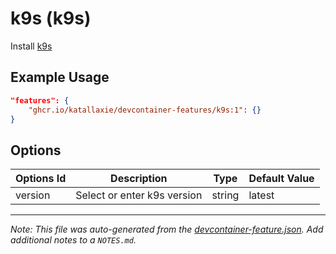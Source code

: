 
# k9s (k9s)

Install [k9s](https://k9scli.io/)

## Example Usage

```json
"features": {
    "ghcr.io/katallaxie/devcontainer-features/k9s:1": {}
}
```

## Options

| Options Id | Description | Type | Default Value |
|-----|-----|-----|-----|
| version | Select or enter k9s version | string | latest |



---

_Note: This file was auto-generated from the [devcontainer-feature.json](https://github.com/katallaxie/devcontainer-features/blob/main/src/k9s/devcontainer-feature.json).  Add additional notes to a `NOTES.md`._
